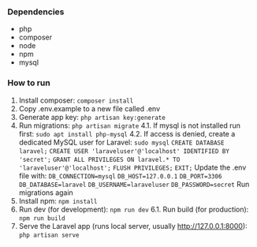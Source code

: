 ### Dependencies

-   php
-   composer
-   node
-   npm
-   mysql

### How to run

1. Install composer: `composer install`
2. Copy .env.example to a new file called .env
3. Generate app key: `php artisan key:generate`
4. Run migrations: `php artisan migrate`
   4.1. If mysql is not installed run first: `sudo apt install php-mysql`
   4.2. If access is denied, create a dedicated MySQL user for Laravel:
   `sudo mysql`
   `CREATE DATABASE laravel;`
   `CREATE USER 'laraveluser'@'localhost' IDENTIFIED BY 'secret';`
   `GRANT ALL PRIVILEGES ON laravel.* TO 'laraveluser'@'localhost';`
   `FLUSH PRIVILEGES;`
   `EXIT;`
   Update the .env file with:
   `DB_CONNECTION=mysql`
   `DB_HOST=127.0.0.1`
   `DB_PORT=3306`
   `DB_DATABASE=laravel`
   `DB_USERNAME=laraveluser`
   `DB_PASSWORD=secret`
   Run migrations again
5. Install npm: `npm install`
6. Run dev (for development): `npm run dev`
   6.1. Run build (for production): `npm run build`
7. Serve the Laravel app (runs local server, usually http://127.0.0.1:8000): `php artisan serve`
